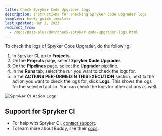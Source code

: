 ```yaml
---
title: Check Spryker Code Upgrader logs
description: Instructions for checking Spryker Code Upgrader logs
template: howto-guide-template
last_updated: Mar 2, 2023
redirect_from:
  - /docs/paas-plus/dev/check-spryker-code-upgrader-logs.html
---
```


To check the logs of Spryker Code Upgrader, do the following:

1. In Spryker CI, go to **Projects**.
2. On the **Projects** page, select **Spryker Code Upgrader**.
3. On the **Pipelines** page, select the **Upgrader** pipeline.
4. In the **Runs** tab, select the run you want to check the logs for.
5. In the **ACTIONS PERFORMED IN THIS EXECUTION** section, next to the action you want to check the logs for, click **Logs**.
    This shows the logs for the selected action. You can check the logs for other actions as well.

![Spryker CI Action Logs](https://spryker.s3.eu-central-1.amazonaws.com/docs/paas%2B/dev/check-spryker-code-upgrader-logs.md/actions_logs.png)

## Support for Spryker CI

* For help with Spryker CI, [contact support](https://spryker.force.com/support/s/).
* To learn more about Buddy, see their [docs](https://buddy.works/docs).
